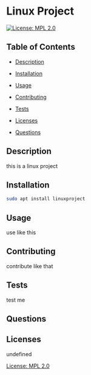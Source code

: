 # Linux Project

  [![License: MPL 2.0](https://img.shields.io/badge/License-MPL%202.0-brightgreen.svg)](https://opensource.org/licenses/MPL-2.0)

  ## Table of Contents

  - [Description](#description)

  - [Installation](#installation)

  - [Usage](#usage)

  - [Contributing](#contributing)

  - [Tests](#tests)

  - [Licenses](#licenses)

  - [Questions](#questions)

  ## Description

  this is a linux project

  ## Installation

  ```bash
  sudo apt install linuxproject
  ```
  ## Usage

  use like this

  ## Contributing

  contribute like that

  ## Tests

  test me

  ## Questions

  ## Licenses

  undefined

  [License: MPL 2.0](https://opensource.org/licenses/MPL-2.0)


